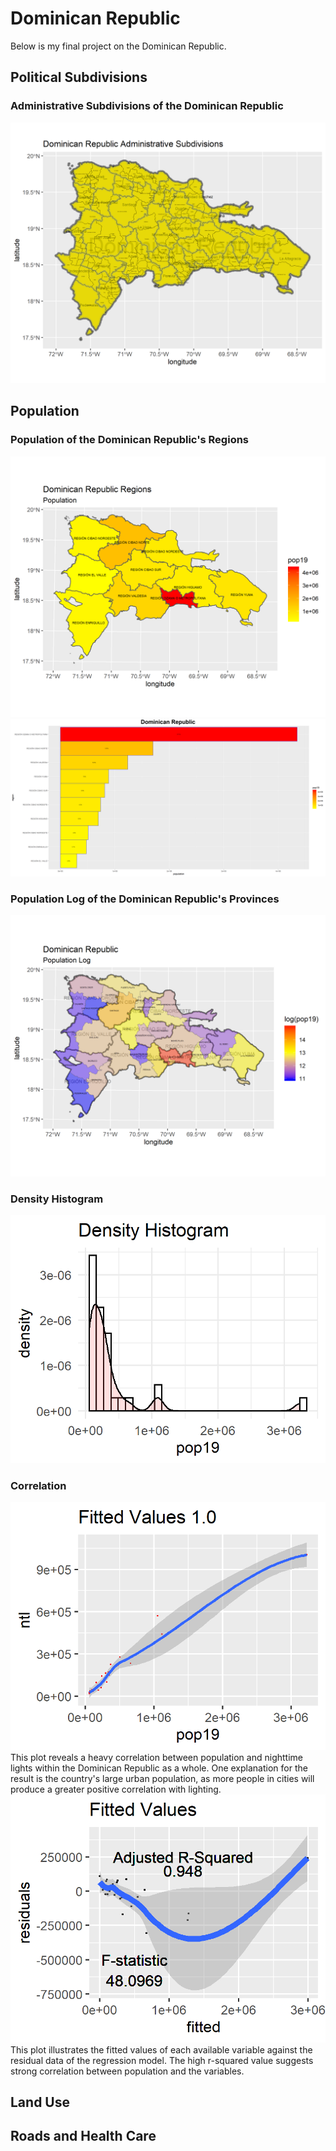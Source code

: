 # Dominican Republic

Below is my final project on the Dominican Republic.

## Political Subdivisions

### Administrative Subdivisions of the Dominican Republic

![](dr.png)

## Population

### Population of the Dominican Republic's Regions

![](dom_pop19_1.png)
![](domrepublic.png)

### Population Log of the Dominican Republic's Provinces

![](dom_logpop19b.png)

### Density Histogram

![](domhistogram.png)

### Correlation

![](domr2one.png)
This plot reveals a heavy correlation between population and nighttime lights within the Dominican Republic as a whole. One explanation for the result is the country's large urban population, as more people in cities will produce a greater positive correlation with lighting.
![](domr2two.png)
This plot illustrates the fitted values of each available variable against the residual data of the regression model. The high r-squared value suggests strong correlation between population and the variables.
## Land Use

## Roads and Health Care
